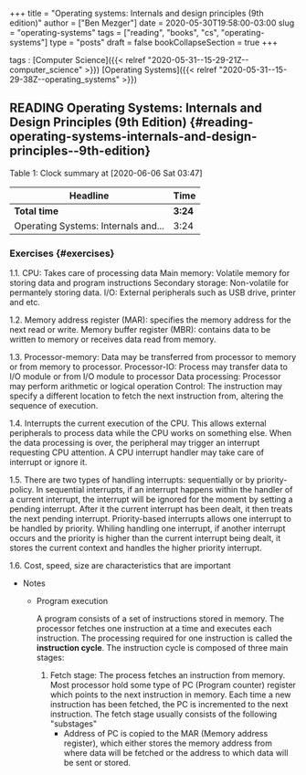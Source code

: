 +++
title = "Operating systems: Internals and design principles (9th edition)"
author = ["Ben Mezger"]
date = 2020-05-30T19:58:00-03:00
slug = "operating-systems"
tags = ["reading", "books", "cs", "operating-systems"]
type = "posts"
draft = false
bookCollapseSection = true
+++

tags
: [Computer Science]({{< relref "2020-05-31--15-29-21Z--computer_science" >}}) [Operating Systems]({{< relref "2020-05-31--15-29-38Z--operating_systems" >}})


## READING Operating Systems: Internals and Design Principles (9th Edition) {#reading-operating-systems-internals-and-design-principles--9th-edition}

<div class="table-caption">
  <span class="table-number">Table 1</span>:
  Clock summary at <span class="timestamp-wrapper"><span class="timestamp">[2020-06-06 Sat 03:47]</span></span>
</div>

| Headline                            | Time     |
|-------------------------------------|----------|
| **Total time**                      | **3:24** |
| Operating Systems: Internals and... | 3:24     |


### Exercises {#exercises}

1.1. CPU: Takes care of processing data
   Main memory: Volatile memory for storing data and program instructions
   Secondary storage: Non-volatile for permantely storing data.
   I/O: External peripherals such as USB drive, printer and etc.

1.2. Memory address register (MAR): specifies the memory address for the next
   read or write.
   Memory buffer register (MBR): contains data to be written to memory or
   receives data read from memory.

1.3. Processor-memory: Data may be transferred from processor to memory or from
   memory to processor.
   Processor-IO: Process may transfer data to I/O module or from I/O module to
   processor
   Data processing: Processor may perform arithmetic or logical operation
   Control: The instruction may specify a different location to fetch the next
   instruction from, altering the sequence of execution.

1.4. Interrupts the current execution of the CPU. This allows external
   peripherals to process data while the CPU works on something else. When the
   data processing is over, the peripheral may trigger an interrupt requesting
   CPU attention. A CPU interrupt handler may take care of interrupt or ignore it.

1.5. There are two types of handling interrupts: sequentially or by
   priority-policy. In sequential interrupts, if an interrupt happens within the
   handler of a current interrupt, the interrupt will be ignored for the moment
   by setting a pending interrupt. After it the current interrupt has been
   dealt, it then treats the next pending interrupt. Priority-based interrupts
   allows one interrupt to be handled by priority. Whiling handling one
   interrupt, if another interrupt occurs and the priority is higher than the
   current interrupt being dealt, it stores the current context and handles the
   higher priority interrupt.

1.6. Cost, speed, size are characteristics that are important

<!--list-separator-->

-  Notes

    <!--list-separator-->

    -  Program execution

        A program consists of a set of instructions stored in memory. The processor
        fetches one instruction at a time and executes each instruction. The processing
        required for one instruction is called the **instruction cycle**. The instruction
        cycle is composed of three main stages:

        1.  Fetch stage: The process fetches an instruction from memory. Most processor
            hold some type of PC (Program counter) register which points to the next
            instruction in memory. Each time a new instruction has been fetched, the PC
            is incremented to the next instruction. The fetch stage usually consists of the
            following "substages"
            -   Address of PC is copied to the MAR (Memory address register), which either
                stores the memory address from where data will be fetched or the address to
                which data will be sent or stored.
